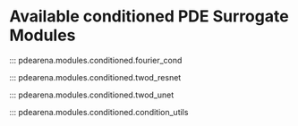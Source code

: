 # Available conditioned PDE Surrogate Modules

::: pdearena.modules.conditioned.fourier_cond

::: pdearena.modules.conditioned.twod_resnet

::: pdearena.modules.conditioned.twod_unet

::: pdearena.modules.conditioned.condition_utils
